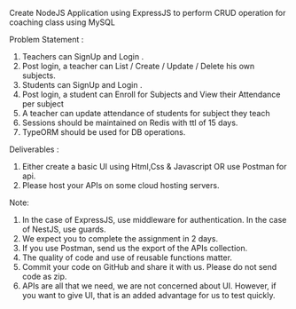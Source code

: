 Create NodeJS Application using ExpressJS to perform CRUD operation for coaching class using MySQL

Problem Statement :
1. Teachers can SignUp and Login .
2. Post login, a teacher can List / Create / Update / Delete his own subjects.
3. Students can SignUp and Login .
4. Post login, a student can Enroll for Subjects and View their Attendance per subject
5. A teacher can update attendance of students for subject they teach
6. Sessions should be maintained on Redis with ttl of 15 days.
7. TypeORM should be used for DB operations.

Deliverables :
1. Either create a basic UI using Html,Css & Javascript OR use Postman for api. 
2. Please host your APIs on some cloud hosting servers.

Note:
1. In the case of ExpressJS, use middleware for authentication. In the case of NestJS, use guards.
2. We expect you to complete the assignment in 2 days.
3. If you use Postman, send us the export of the APIs collection.
4. The quality of code and use of reusable functions matter.
5. Commit your code on GitHub and share it with us. Please do not send code as zip.
6. APIs are all that we need, we are not concerned about UI. However, if you want to give UI, that is an added advantage for us to test quickly.
